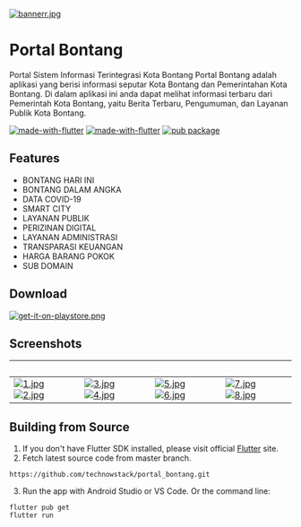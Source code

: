 
[![bannerr.jpg](https://i.postimg.cc/rpr0MtLm/bannerr.jpg)](https://postimg.cc/qtpMGqqV)

# Portal Bontang
Portal Sistem Informasi Terintegrasi 
Kota Bontang
Portal Bontang adalah aplikasi yang berisi informasi seputar Kota Bontang dan Pemerintahan Kota Bontang. Di dalam aplikasi ini anda dapat melihat informasi terbaru dari Pemerintah Kota Bontang, yaitu Berita Terbaru, Pengumuman, dan Layanan Publik Kota Bontang.

[![made-with-flutter](https://img.shields.io/badge/Flutter-02569B?style=for-the-badge&logo=flutter&logoColor=white)](https://flutter.dev/) [![made-with-flutter](https://img.shields.io/badge/Dart-0175C2?style=for-the-badge&logo=dart&logoColor=white)](https://dart.dev/)
[![pub package](https://img.shields.io/pub/v/get.svg?label=get&color=blue)](https://pub.dev/packages/get)

## Features
- BONTANG HARI INI
- BONTANG DALAM ANGKA
- DATA COVID-19
- SMART CITY
- LAYANAN PUBLIK
- PERIZINAN DIGITAL
- LAYANAN ADMINISTRASI
- TRANSPARASI KEUANGAN
- HARGA BARANG POKOK
- SUB DOMAIN

## Download
[![get-it-on-playstore.png](https://i.postimg.cc/SsNr1nz2/get-it-on-playstore.png)](https://play.google.com/store/apps/developer?id=TechnowStack)

## Screenshots

&nbsp;| &nbsp;| &nbsp;| &nbsp;| 
--- | --- | --- |--- |
 [![1.jpg](https://i.postimg.cc/6qLbS3Qb/1.jpg)](https://postimg.cc/dZ39ZJrG) [![2.jpg](https://i.postimg.cc/3w1RKjc3/2.jpg)](https://postimg.cc/Y44kRF7P) | [![3.jpg](https://i.postimg.cc/yYR8JCbQ/3.jpg)](https://postimg.cc/Wh2vKCjg) [![4.jpg](https://i.postimg.cc/3xCrBC72/4.jpg)](https://postimg.cc/RWhzCtW0) | [![5.jpg](https://i.postimg.cc/C1tw1cHp/5.jpg)](https://postimg.cc/TLrzNq4t) [![6.jpg](https://i.postimg.cc/23Nmd3KH/6.jpg)](https://postimg.cc/XBLT4N3F)| [![7.jpg](https://i.postimg.cc/HWq7vzGN/7.jpg)](https://postimg.cc/xqPCcK1G) [![8.jpg](https://i.postimg.cc/htrzjqJF/8.jpg)](https://postimg.cc/YvvqnZf8) | 

## Building from Source

1. If you don't have Flutter SDK installed, please visit official [Flutter](https://flutter.dev/) site.
2. Fetch latest source code from master branch.

```
https://github.com/technowstack/portal_bontang.git
```

3. Run the app with Android Studio or VS Code. Or the command line:

```
flutter pub get
flutter run
```
